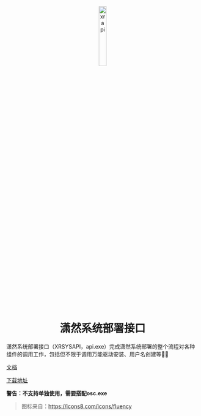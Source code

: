 <div align="center">

<img src="https://raw.githubusercontent.com/xrgzs/xrsys-api/main/api.ico" alt="xrapi" width="20%" />

# 潇然系统部署接口

</div>

潇然系统部署接口（XRSYSAPI，api.exe）完成潇然系统部署的整个流程对各种组件的调用工作，包括但不限于调用万能驱动安装、用户名创建等🌟🚀

[文档](https://sys.xrgzs.top/diy/api/)

[下载地址](https://url.xrgzs.top/xrsysapi)

**警告：不支持单独使用，需要搭配osc.exe**

> 图标来自：https://icons8.com/icons/fluency
